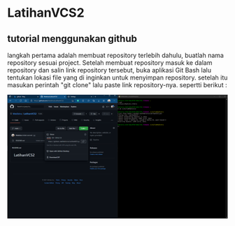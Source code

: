# LatihanVCS2
## tutorial menggunakan github

<p>langkah pertama adalah membuat repository terlebih dahulu, buatlah nama repository sesuai project. Setelah membuat repository masuk ke dalam repository dan salin link repository tersebut, buka aplikasi Git Bash lalu tentukan lokasi file yang di inginkan untuk  menyimpan repository. setelah itu masukan perintah "git clone" lalu paste link repository-nya. sepertti  berikut : <p>

![Gambar 1](screenshot/ss1.png)